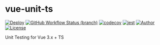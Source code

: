 # vue-unit-ts


[![Deploy](https://github.com/pdsuwwz/vue-unit-ts/workflows/Unit-Testing/badge.svg)](https://github.com/pdsuwwz/vue-unit-ts/actions/workflows/unit-testing.yml)
[![GitHub Workflow Status (branch)](https://img.shields.io/github/workflow/status/pdsuwwz/vue-unit-ts/Unit-Testing/main)](https://github.com/pdsuwwz/vue-unit-ts/deployments/activity_log)
[![codecov](https://codecov.io/gh/pdsuwwz/vue-unit-ts/branch/main/graph/badge.svg)](https://codecov.io/gh/pdsuwwz/vue-unit-ts)
[![jest](https://jestjs.io/img/jest-badge.svg)](https://github.com/facebook/jest)
[![Author](https://img.shields.io/badge/Author-Wisdom-9cf)](https://github.com/pdsuwwz)
[![License](https://img.shields.io/github/license/pdsuwwz/vite-starter?color=blue)](https://github.com/pdsuwwz/vite-starter/blob/master/LICENSE)

Unit Testing for Vue 3.x + TS
